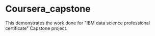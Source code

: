# Coursera_capstone
This demonstrates the work done for "IBM data science professional certificate" Capstone project.
